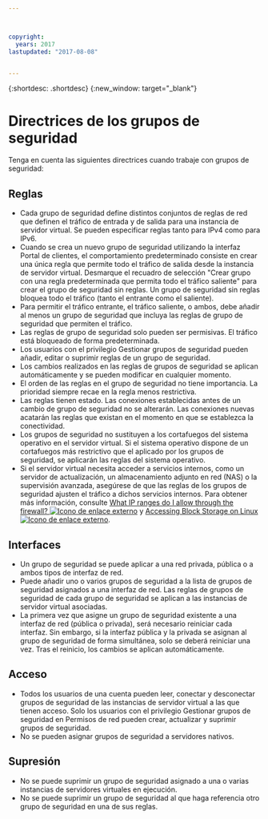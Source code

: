 ```yaml
---



copyright:
  years: 2017
lastupdated: "2017-08-08"


---
```


{:shortdesc: .shortdesc}
{:new_window: target="_blank"}

# Directrices de los grupos de seguridad
Tenga en cuenta las siguientes directrices cuando trabaje con grupos de seguridad:

## Reglas

* Cada grupo de seguridad define distintos conjuntos de reglas de red que definen el tráfico de entrada y de salida para una instancia de servidor virtual. Se pueden especificar reglas tanto para IPv4 como para IPv6.
* Cuando se crea un nuevo grupo de seguridad utilizando la interfaz Portal de clientes, el comportamiento predeterminado consiste en crear una única regla que permite todo el tráfico de salida desde la instancia de servidor virtual. Desmarque el recuadro de selección "Crear grupo con una regla predeterminada que permita todo el tráfico saliente" para crear el grupo de seguridad sin reglas. Un grupo de seguridad sin reglas bloquea todo el tráfico (tanto el entrante como el saliente).
* Para permitir el tráfico entrante, el tráfico saliente, o ambos, debe añadir al menos un grupo de seguridad que incluya las reglas de grupo de seguridad que permiten el tráfico. 
* Las reglas de grupo de seguridad solo pueden ser permisivas. El tráfico está bloqueado de forma predeterminada.
* Los usuarios con el privilegio Gestionar grupos de seguridad pueden añadir, editar o suprimir reglas de un grupo de seguridad. 
* Los cambios realizados en las reglas de grupos de seguridad se aplican automáticamente y se pueden modificar en cualquier momento.
* El orden de las reglas en el grupo de seguridad no tiene importancia. La prioridad siempre recae en la regla menos restrictiva.
* Las reglas tienen estado. Las conexiones establecidas antes de un cambio de grupo de seguridad no se alterarán. Las conexiones nuevas acatarán las reglas que existan en el momento en que se establezca la conectividad.
* Los grupos de seguridad no sustituyen a los cortafuegos del sistema operativo en el servidor virtual. Si el sistema operativo dispone de un cortafuegos más restrictivo que el aplicado por los grupos de seguridad, se aplicarán las reglas del sistema operativo.
* Si el servidor virtual necesita acceder a servicios internos, como un servidor de actualización, un almacenamiento adjunto en red (NAS) o la supervisión avanzada, asegúrese de que las reglas de los grupos de seguridad ajusten el tráfico a dichos servicios internos. Para obtener más información, consulte [What IP ranges do I allow through the firewall? ![Icono de enlace externo](../../icons/launch-glyph.svg "Icono de enlace externo")](https://knowledgelayer.softlayer.com/faqs/6#154) y [Accessing Block Storage on Linux ![Icono de enlace externo](../../icons/launch-glyph.svg "Icono de enlace externo")](https://knowledgelayer.softlayer.com/procedure/block-storage-linux).

## Interfaces

* Un grupo de seguridad se puede aplicar a una red privada, pública o a ambos tipos de interfaz de red.
* Puede añadir uno o varios grupos de seguridad a la lista de grupos de seguridad asignados a una interfaz de red. Las reglas de grupos de seguridad de cada grupo de seguridad se aplican a las instancias de servidor virtual asociadas. 
* La primera vez que asigne un grupo de seguridad existente a una interfaz de red (pública o privada), será necesario reiniciar cada interfaz.  Sin embargo, si la interfaz pública y la privada se asignan al grupo de seguridad de forma simultánea, solo se deberá reiniciar una vez.  Tras el reinicio, los cambios se aplican automáticamente.

## Acceso
 
* Todos los usuarios de una cuenta pueden leer, conectar y desconectar grupos de seguridad de las instancias de servidor virtual a las que tienen acceso. Solo los usuarios con el privilegio Gestionar grupos de seguridad en Permisos de red pueden crear, actualizar y suprimir grupos de seguridad.
* No se pueden asignar grupos de seguridad a servidores nativos.

## Supresión

* No se puede suprimir un grupo de seguridad asignado a una o varias instancias de servidores virtuales en ejecución.
* No se puede suprimir un grupo de seguridad al que haga referencia otro grupo de seguridad en una de sus reglas. 
